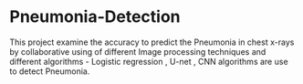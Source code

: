 # Pneumonia-Detection

This project examine the accuracy to predict the Pneumonia in chest x-rays by collaborative using of different Image processing techniques and different algorithms - Logistic regression , U-net , CNN algorithms are use to detect Pneumonia.
